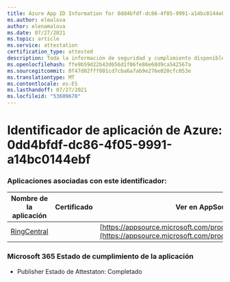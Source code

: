 ```yaml
---
title: Azure App ID Information for 0dd4bfdf-dc86-4f05-9991-a14bc0144ebf
ms.author: elmalova
author: elenamalova
ms.date: 07/27/2021
ms.topic: article
ms.service: attestation
certification_type: attested
description: Toda la información de seguridad y cumplimiento disponible para 0dd4bfdf-dc86-4f05-9991-a14bc0144ebf.
ms.openlocfilehash: ffe9b59d22b43d656d1f06fe86e68d9ca542567a
ms.sourcegitcommit: 0f47d02fff001cd7cba6a7ab9e276e020cfc053e
ms.translationtype: MT
ms.contentlocale: es-ES
ms.lasthandoff: 07/27/2021
ms.locfileid: "53609670"
---
```

# <a name="azure-app-id-0dd4bfdf-dc86-4f05-9991-a14bc0144ebf"></a>Identificador de aplicación de Azure: 0dd4bfdf-dc86-4f05-9991-a14bc0144ebf


### <a name="apps-associated-with-this-id"></a>Aplicaciones asociadas con este identificador:
| **Nombre de la aplicación** | **Certificado** | **Ver en AppSource** |
|--------------|---------------|-----------------------|
| [RingCentral](https://docs.microsoft.com/microsoft-365-app-certification/forward/WA200000135) |  | [https://appsource.microsoft.com/product/office/WA200000135](https://appsource.microsoft.com/product/office/WA200000135) |

### <a name="microsoft-365-app-compliance-status"></a>Microsoft 365 Estado de cumplimiento de la aplicación
- Publisher Estado de Attestaton: Completado
